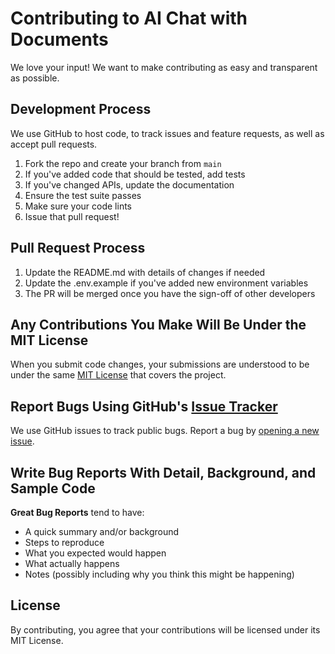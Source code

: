 # Contributing to AI Chat with Documents

We love your input! We want to make contributing as easy and transparent as possible.

## Development Process

We use GitHub to host code, to track issues and feature requests, as well as accept pull requests.

1. Fork the repo and create your branch from `main`
2. If you've added code that should be tested, add tests
3. If you've changed APIs, update the documentation
4. Ensure the test suite passes
5. Make sure your code lints
6. Issue that pull request!

## Pull Request Process

1. Update the README.md with details of changes if needed
2. Update the .env.example if you've added new environment variables
3. The PR will be merged once you have the sign-off of other developers

## Any Contributions You Make Will Be Under the MIT License

When you submit code changes, your submissions are understood to be under the same [MIT License](LICENSE) that covers the project.

## Report Bugs Using GitHub's [Issue Tracker](issues)

We use GitHub issues to track public bugs. Report a bug by [opening a new issue](issues/new).

## Write Bug Reports With Detail, Background, and Sample Code

**Great Bug Reports** tend to have:

- A quick summary and/or background
- Steps to reproduce
- What you expected would happen
- What actually happens
- Notes (possibly including why you think this might be happening)

## License

By contributing, you agree that your contributions will be licensed under its MIT License.
